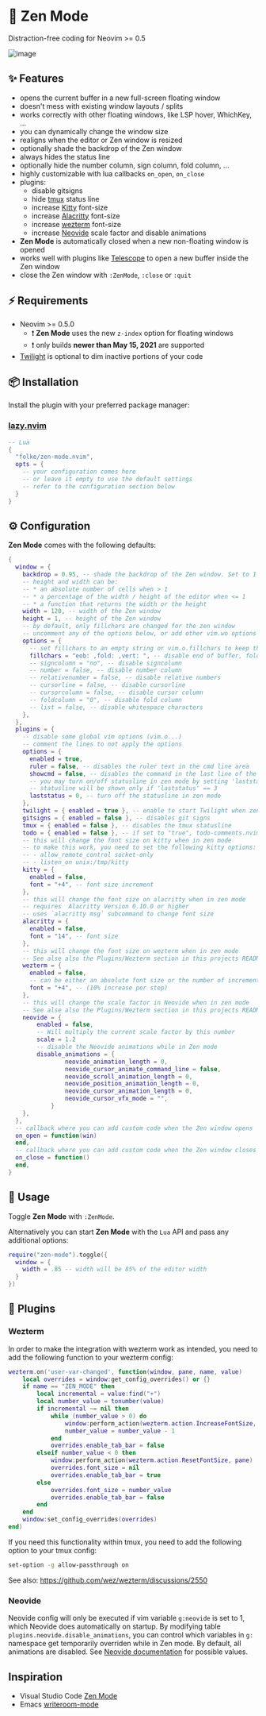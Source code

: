 # 🧘  Zen Mode

Distraction-free coding for Neovim >= 0.5

![image](https://user-images.githubusercontent.com/292349/118454007-b7d8c900-b6ac-11eb-8263-015a8d929644.png)

## ✨ Features

- opens the current buffer in a new full-screen floating window
- doesn't mess with existing window layouts / splits
- works correctly with other floating windows, like LSP hover, WhichKey, ...
- you can dynamically change the window size
- realigns when the editor or Zen window is resized
- optionally shade the backdrop of the Zen window
- always hides the status line
- optionally hide the number column, sign column, fold column, ...
- highly customizable with lua callbacks `on_open`, `on_close`
- plugins:
  - disable gitsigns
  - hide [tmux](https://github.com/tmux/tmux) status line
  - increase [Kitty](https://sw.kovidgoyal.net/kitty/) font-size
  - increase [Alacritty](https://alacritty.org/) font-size
  - increase [wezterm](https://wezfurlong.org/wezterm/) font-size
  - increase [Neovide](https://neovide.dev/) scale factor and disable animations
- **Zen Mode** is automatically closed when a new non-floating window is opened
- works well with plugins like [Telescope](https://github.com/nvim-telescope/telescope.nvim) to open a new buffer inside the Zen window
- close the Zen window with `:ZenMode`, `:close` or `:quit`

## ⚡️ Requirements

- Neovim >= 0.5.0
  - ❗ **Zen Mode** uses the new `z-index` option for floating windows
  - ❗ only builds **newer than May 15, 2021** are supported
- [Twilight](https://github.com/folke/twilight.nvim) is optional to dim inactive portions of your code

## 📦 Installation

Install the plugin with your preferred package manager:

### [lazy.nvim](https://github.com/folke/lazy.nvim)

```lua
-- Lua
{
  "folke/zen-mode.nvim",
  opts = {
    -- your configuration comes here
    -- or leave it empty to use the default settings
    -- refer to the configuration section below
  }
}
```

## ⚙️ Configuration

**Zen Mode** comes with the following defaults:

```lua
{
  window = {
    backdrop = 0.95, -- shade the backdrop of the Zen window. Set to 1 to keep the same as Normal
    -- height and width can be:
    -- * an absolute number of cells when > 1
    -- * a percentage of the width / height of the editor when <= 1
    -- * a function that returns the width or the height
    width = 120, -- width of the Zen window
    height = 1, -- height of the Zen window
    -- by default, only fillchars are changed for the zen window
    -- uncomment any of the options below, or add other vim.wo options you want to apply
    options = {
      -- set fillchars to an empty string or vim.o.fillchars to keep them as they are
      fillchars = "eob: ,fold: ,vert: ", -- disable end of buffer, fold, and vertical separators
      -- signcolumn = "no", -- disable signcolumn
      -- number = false, -- disable number column
      -- relativenumber = false, -- disable relative numbers
      -- cursorline = false, -- disable cursorline
      -- cursorcolumn = false, -- disable cursor column
      -- foldcolumn = "0", -- disable fold column
      -- list = false, -- disable whitespace characters
    },
  },
  plugins = {
    -- disable some global vim options (vim.o...)
    -- comment the lines to not apply the options
    options = {
      enabled = true,
      ruler = false, -- disables the ruler text in the cmd line area
      showcmd = false, -- disables the command in the last line of the screen
      -- you may turn on/off statusline in zen mode by setting 'laststatus' 
      -- statusline will be shown only if 'laststatus' == 3
      laststatus = 0, -- turn off the statusline in zen mode
    },
    twilight = { enabled = true }, -- enable to start Twilight when zen mode opens
    gitsigns = { enabled = false }, -- disables git signs
    tmux = { enabled = false }, -- disables the tmux statusline
    todo = { enabled = false }, -- if set to "true", todo-comments.nvim highlights will be disabled
    -- this will change the font size on kitty when in zen mode
    -- to make this work, you need to set the following kitty options:
    -- - allow_remote_control socket-only
    -- - listen_on unix:/tmp/kitty
    kitty = {
      enabled = false,
      font = "+4", -- font size increment
    },
    -- this will change the font size on alacritty when in zen mode
    -- requires  Alacritty Version 0.10.0 or higher
    -- uses `alacritty msg` subcommand to change font size
    alacritty = {
      enabled = false,
      font = "14", -- font size
    },
    -- this will change the font size on wezterm when in zen mode
    -- See alse also the Plugins/Wezterm section in this projects README
    wezterm = {
      enabled = false,
      -- can be either an absolute font size or the number of incremental steps
      font = "+4", -- (10% increase per step)
    },
    -- this will change the scale factor in Neovide when in zen mode
    -- See alse also the Plugins/Wezterm section in this projects README
    neovide = {
        enabled = false,
        -- Will multiply the current scale factor by this number
        scale = 1.2
        -- disable the Neovide animations while in Zen mode
        disable_animations = {
                neovide_animation_length = 0,
                neovide_cursor_animate_command_line = false,
                neovide_scroll_animation_length = 0,
                neovide_position_animation_length = 0,
                neovide_cursor_animation_length = 0,
                neovide_cursor_vfx_mode = "",
            }
    },
  },
  -- callback where you can add custom code when the Zen window opens
  on_open = function(win)
  end,
  -- callback where you can add custom code when the Zen window closes
  on_close = function()
  end,
}
```

## 🚀 Usage

Toggle **Zen Mode** with `:ZenMode`.

Alternatively you can start **Zen Mode** with the `Lua` API and pass any additional options:

```lua
require("zen-mode").toggle({
  window = {
    width = .85 -- width will be 85% of the editor width
  }
})
```

## 🧩 Plugins

### Wezterm

In order to make the integration with wezterm work as intended, you need to add
the following function to your wezterm config:

```lua
wezterm.on('user-var-changed', function(window, pane, name, value)
    local overrides = window:get_config_overrides() or {}
    if name == "ZEN_MODE" then
        local incremental = value:find("+")
        local number_value = tonumber(value)
        if incremental ~= nil then
            while (number_value > 0) do
                window:perform_action(wezterm.action.IncreaseFontSize, pane)
                number_value = number_value - 1
            end
            overrides.enable_tab_bar = false
        elseif number_value < 0 then
            window:perform_action(wezterm.action.ResetFontSize, pane)
            overrides.font_size = nil
            overrides.enable_tab_bar = true
        else
            overrides.font_size = number_value
            overrides.enable_tab_bar = false
        end
    end
    window:set_config_overrides(overrides)
end)
```

If you need this functionality within tmux, you need to add the following option
to your tmux config:

```zsh
set-option -g allow-passthrough on
```

See also: https://github.com/wez/wezterm/discussions/2550

### Neovide

Neovide config will only be executed if vim variable `g:neovide` is set to 1, which Neovide does automatically on startup. By modifying table `plugins.neovide.disable_animations`, you can control which variables in `g:` namespace get temporarily overriden while in Zen mode. By default, all animations are disabled. See [Neovide documentation](https://neovide.dev/configuration.html) for possible values.

## Inspiration

- Visual Studio Code [Zen Mode](https://code.visualstudio.com/docs/getstarted/userinterface#_zen-mode)
- Emacs [writeroom-mode](https://github.com/joostkremers/writeroom-mode)
